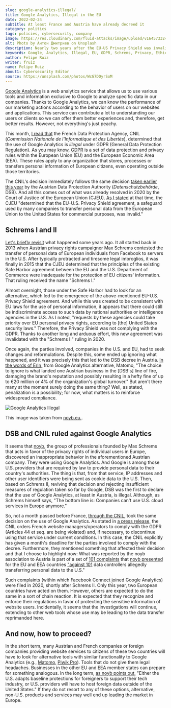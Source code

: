 ```yaml
---
slug: google-analytics-illegal/
title: Google Analytics, Illegal in the EU
date: 2022-02-24
subtitle: At least France and Austria have already decreed it
category: politics
tags: policies, cybersecurity, company
image: https://res.cloudinary.com/fluid-attacks/image/upload/v1645733246/blog/google-analytics-illegal/cover_google_analytics_illegal.webp
alt: Photo by Антон Дмитриев on Unsplash
description: Nearly two years after the EU-US Privacy Shield was invalidated, two European nations responded to complaints of violation of GDPR by Google Analytics.
keywords: Google, Analytics, Illegal, EU, GDPR, Schrems, Privacy, Ethical Hacking, Pentesting
author: Felipe Ruiz
writer: fruiz
name: Felipe Ruiz
about1: Cybersecurity Editor
source: https://unsplash.com/photos/WcG7DOyrSoM
---
```


[Google Analytics](https://marketingplatform.google.com/about/analytics/)
is a web analytics service
that allows us to use various tools
and information exclusive to Google
to analyze specific data in our companies.
Thanks to Google Analytics,
we can know the performance of our marketing actions
according to the behavior of users
on our websites and applications.
This service can contribute a lot to understanding our users or clients
so we can offer them better experiences and,
therefore,
get better results.
However,
not everything's just peachy.

This month,
[I read that](https://matomo.org/blog/2022/02/france-google-analytics-gdpr-breach/)
the French Data Protection Agency,
CNIL (*Commission Nationale de l'Informatique et des Libertés*),
determined that the use of Google Analytics is *illegal*
under GDPR (General Data Protection Regulation).
As you may know,
[GDPR](../../compliance/gdpr/)
is a set of data protection and privacy rules
within the European Union (EU)
and the European Economic Area (EEA).
These rules apply to any organization
that stores, processes or transfers personal information of European citizens,
even operating outside those territories.

The CNIL's decision
immediately follows the same decision
[taken earlier this year](https://matomo.org/blog/2022/01/google-analytics-gdpr-violation/)
by the Austrian Data Protection Authority
(*Datenschutzbehörde*, DSB).
And all this comes out of what was already resolved in 2020
by the Court of Justice of the European Union (CJEU).
[As I stated](../schrems-shield/) at that time,
the CJEU "determined that the EU-U.S. Privacy Shield agreement,
a safeguard used by many companies
to transfer personal data from the European Union to the United States
for commercial purposes,
was invalid."

## Schrems I and II

[Let's briefly revisit](../schrems-shield/)
what happened some years ago.
It all started back in 2013
when Austrian privacy rights campaigner
Max Schrems contested the transfer of personal data of European individuals
from Facebook to servers in the U.S.
After typically protracted and tiresome legal imbroglios,
it was finally in 2015
that the CJEU determined that
the principles of the existing Safe Harbor agreement
between the EU and the U.S. Department of Commerce
were inadequate for the protection of EU citizens' information.
That ruling received the name "Schrems I."

Almost overnight,
those under the Safe Harbor had to look for an alternative,
which led to the emergence
of the above-mentioned EU-U.S. Privacy Shield agreement.
And while this was created to be consistent with EU laws
for the use of personal information,
it appears that there could still be indiscriminate access to such data
by national authorities or intelligence agencies in the U.S.
As I noted,
"requests by these agencies could take priority
over EU personal privacy rights,
according to \[the\] United States security laws."
Therefore,
the Privacy Shield was not complying with the GDPR.
Thanks to another long and arduous effort,
this new agreement was invalidated with the "Schrems II" ruling in 2020.

Once again,
the parties involved,
companies in the U.S. and EU,
had to seek changes and reformulations.
Despite this,
some ended up ignoring what happened,
and it was precisely this
that led to the DSB decree in Austria.
[In the words of Erin,](https://matomo.org/blog/2022/01/google-analytics-gdpr-violation/)
from Google Analytics alternative,
Matomo,
"The choice to ignore is what landed one Austrian business
in the \[DSB's\] line of fire,
damaging the brand's reputation
and possibly resulting in a hefty fine of up to €20 million
or 4% of the organization's global turnover."
But aren't there many at the moment surely doing the same thing?
Well,
as stated,
penalization is a possibility;
for now,
what matters is to reinforce widespread compliance.

<div class="imgblock">

![Google Analytics Illegal](https://res.cloudinary.com/fluid-attacks/image/upload/v1645721742/blog/google-analytics-illegal/google_analytics_illegal.webp)

<div class="title">

This image was taken from [noyb.eu.](https://noyb.eu/sites/default/files/styles/media_large/public/2022-01/google_analytics_illegal_2.png?itok=sviSf0Sj).

</div>

</div>

## DSB and CNIL ruled against Google Analytics

It seems that [noyb,](https://noyb.eu/en/austrian-dsb-eu-us-data-transfers-google-analytics-illegal)
the group of professionals founded by Max Schrems
that acts in favor of the privacy rights of individual users in Europe,
discovered an inappropriate behavior in the aforementioned Austrian company.
They were using Google Analytics.
And Google is among those U.S. providers
that are required by law
to provide personal data to their country's authorities.
The thing is that,
from that service,
IP addresses and other user identifiers were being sent
as cookie data to the U.S.
Then,
based on Schrems II,
reviving that decision
and rejecting insufficient measures of regulation taken so far by Google,
DSB was the first to declare that
the use of Google Analytics,
at least in Austria,
is illegal.
Although,
as Schrems himself says,
"The bottom line is:
Companies can't use U.S. cloud services in Europe anymore."

So,
not a month passed before France,
[through the CNIL,](https://noyb.eu/en/update-cnil-decides-eu-us-data-transfer-google-analytics-illegal)
took the same decision on the use of Google Analytics.
As stated in [a press release,](https://www.cnil.fr/en/use-google-analytics-and-data-transfers-united-states-cnil-orders-website-manageroperator-comply)
the CNIL orders French website managers/operators to comply with the GDPR
(Articles 44 et seq. are being violated) and,
if necessary,
to discontinue using that service under current conditions.
In this case,
the CNIL explicitly has given a month's deadline
for the parties involved
to comply with the decree.
Furthermore,
they mentioned something that affected their decision
and that I choose to highlight now:
What was reported by the noyb association to Austria
is part of a set of [101 complaints](https://noyb.eu/en/101-complaints-eu-us-transfers-filed)
that [noyb presented](https://noyb.eu/en/eu-us-transfers-complaint-overview)
for the EU and EEA countries
["against 101](https://www.cnil.fr/en/use-google-analytics-and-data-transfers-united-states-cnil-orders-website-manageroperator-comply)
data controllers allegedly transferring personal data to the U.S."

Such complaints
(within which Facebook Connect joined Google Analytics)
were filed in 2020,
shortly after Schrems II.
Only this year,
two European countries have acted on them.
However,
others are expected to do the same in a sort of chain reaction.
It is expected that
they recognize and enforce their regulations
in favor of protecting the sensitive information of website users.
Incidentally,
it seems that the investigations will continue,
extending to other web tools
whose use may be leading to the data transfer reprimanded here.

## And now, how to proceed?

In the short term,
many Austrian and French companies
or foreign companies
providing website services to citizens of these two countries
will have to look for alternative tools
with similar functionality to Google Analytics
(e.g., [Matomo,](https://matomo.org/) [Piwik Pro](https://piwik.pro/)).
Tools that do not give them legal headaches.
Businesses in the other EU and EEA member states can prepare
for something analogous.
In the long term,
[as noyb points out,](https://noyb.eu/en/austrian-dsb-eu-us-data-transfers-google-analytics-illegal)
"Either the U.S. adapts baseline protections
for foreigners to support their tech industry,
or U.S. providers will have to host foreign data
outside of the United States."
If they do not resort to any of these options,
alternative, non-U.S. products and services
may well end up leading the market in Europe.
